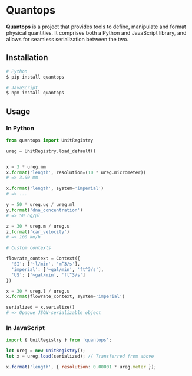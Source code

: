 # Quantops

**Quantops** is a project that provides tools to define, manipulate and format physical quantities. It comprises both a Python and JavaScript library, and allows for seamless serialization between the two.


## Installation

```sh
# Python
$ pip install quantops

# JavaScript
$ npm install quantops
```


## Usage

### In Python

```py
from quantops import UnitRegistry

ureg = UnitRegistry.load_default()


x = 3 * ureg.mm
x.format('length', resolution=(10 * ureg.micrometer))
# => 3.00 mm

x.format('length', system='imperial')
# => ...

y = 50 * ureg.ug / ureg.ml
y.format('dna_concentration')
# => 50 ng/µl

z = 30 * ureg.m / ureg.s
z.format('car_velocity')
# => 108 km/h
```

```py
# Custom contexts

flowrate_context = Context({
  'SI': ['~l/min', 'm^3/s'],
  'imperial': ['~gal/min', 'ft^3/s'],
  'US': ['~gal/min', 'ft^3/s']
})

x = 30 * ureg.l / ureg.s
x.format(flowrate_context, system='imperial')
```

```py
serialized = x.serialize()
# => Opaque JSON-serializable object
```

### In JavaScript

```js
import { UnitRegistry } from 'quantops';

let ureg = new UnitRegistry();
let x = ureg.load(serialized); // Transferred from above

x.format('length', { resolution: 0.00001 * ureg.meter });
```
